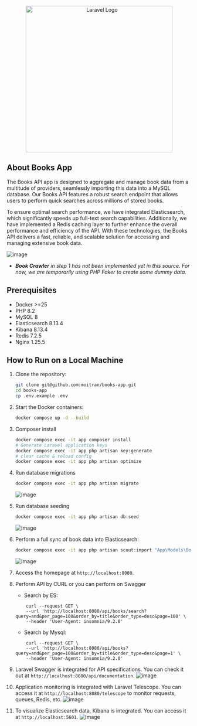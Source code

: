<p align="center"><a href="https://laravel.com" target="_blank"><img src="https://raw.githubusercontent.com/laravel/art/master/logo-lockup/5%20SVG/2%20CMYK/1%20Full%20Color/laravel-logolockup-cmyk-red.svg" width="400" alt="Laravel Logo"></a></p>

## About Books App

The Books API app is designed to aggregate and manage book data from a multitude of providers, seamlessly importing this data into a MySQL database.
Our Books API features a robust search endpoint that allows users to perform quick searches across millions of stored books.

To ensure optimal search performance, we have integrated Elasticsearch, which significantly speeds up full-text search capabilities. Additionally, we have implemented a Redis caching layer to further enhance the overall performance and efficiency of the API. With these technologies, the Books API delivers a fast, reliable, and scalable solution for accessing and managing extensive book data.

![image](https://github.com/moitran/books-app/assets/30226535/87042629-4f6a-489f-b6ef-d75f355e1071)

* ***Book Crawler** in step 1 has not been implemented yet in this source. For now, we are temporarily using PHP Faker to create some dummy data.*

## Prerequisites

- Docker >=25
- PHP 8.2
- MySQL 8
- Elasticsearch 8.13.4
- Kibana 8.13.4
- Redis 7.2.5
- Nginx 1.25.5

## How to Run on a Local Machine

1. Clone the repository:
    ```bash
    git clone git@github.com:moitran/books-app.git
    cd books-app
    cp .env.example .env
    ```

2. Start the Docker containers:
    ```bash
    docker compose up -d --build
    ```
3. Composer install
    ```bash
    docker compose exec -it app composer install
    # Generate Laravel application keys
    docker compose exec -it app php artisan key:generate
    # clear cache & reload config
    docker compose exec -it app php artisan optimize
    ```

4. Run database migrations
    ```bash
    docker compose exec -it app php artisan migrate
    ```
    ![image](https://github.com/moitran/books-app/assets/30226535/3dbfbc67-99a7-4620-a035-5d05954690bd)

5. Run database seeding
    ```bash
    docker compose exec -it app php artisan db:seed
    ```
    ![image](https://github.com/moitran/books-app/assets/30226535/06f5ee67-5365-423b-b680-f151fc1ee9c7)


6. Perform a full sync of book data into Elasticsearch:
    ```bash
    docker compose exec -it app php artisan scout:import "App\Models\Book"
    ```
    ![image](https://github.com/moitran/books-app/assets/30226535/4be9786e-5dab-4be7-be78-28d666212cdc)


7. Access the homepage at `http://localhost:8080`.

8. Perform API by CURL or you can perform on Swagger

    * Search by ES:

    ```
        curl --request GET \
        --url 'http://localhost:8080/api/books/search?query=and&per_page=100&order_by=title&order_type=desc&page=100' \
        --header 'User-Agent: insomnia/9.2.0'
    ```


    * Search by Mysql:
    ```
        curl --request GET \
        --url 'http://localhost:8080/api/books?query=and&per_page=100&order_by=title&order_type=desc&page=1' \
        --header 'User-Agent: insomnia/9.2.0'
    ```

9. Laravel Swagger is integrated for API specifications. You can check it out at `http://localhost:8080/api/documentation`.
![image](https://github.com/moitran/books-app/assets/30226535/6bc75562-68c3-4c11-a7d4-41ffa00ac489)

10. Application monitoring is integrated with Laravel Telescope. You can access it at `http://localhost:8080/telescope` to monitor requests, queues, Redis, etc.
![image](https://github.com/moitran/books-app/assets/30226535/0492ec20-c0f1-44df-9aa8-02443daf9d75)

11. To visualize Elasticsearch data, Kibana is integrated. You can access it at `http://localhost:5601`.
![image](https://github.com/moitran/books-app/assets/30226535/3d05b6ac-051f-44e9-a1bb-1e51a36bca6c)
